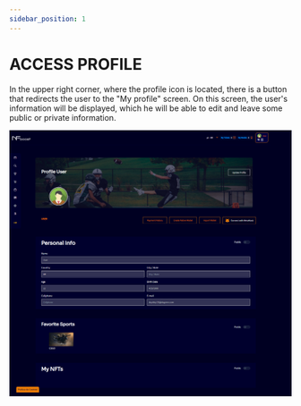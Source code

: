```yaml
---
sidebar_position: 1
---
```


# ACCESS PROFILE

In the upper right corner, where the profile icon is located, there is a button that redirects the user to the "My profile" screen. On this screen, the user's information will be displayed, which he will be able to edit and leave some public or private information.

![1](./../assets/fotoperfiloficial.png)
